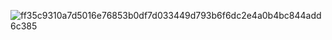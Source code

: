 ![ff35c9310a7d5016e76853b0df7d033449d793b6f6dc2e4a0b4bc844add6c385](https://user-images.githubusercontent.com/97651654/152473389-97c075c1-7980-4746-9ad1-ffa5d2ff60df.jpg)
